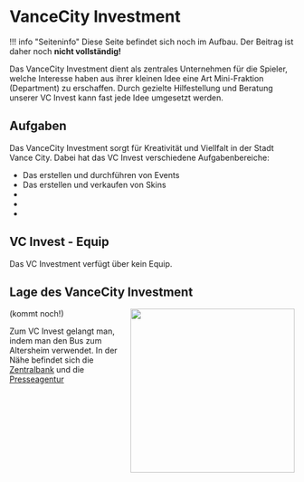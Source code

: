 # VanceCity Investment

!!! info "Seiteninfo"
      Diese Seite befindet sich noch im Aufbau. Der Beitrag ist daher noch **nicht vollständig!**
      

      
Das VanceCity Investment dient als zentrales Unternehmen für die Spieler, welche Interesse haben aus ihrer kleinen Idee eine Art Mini-Fraktion (Department) zu erschaffen. Durch gezielte Hilfestellung und Beratung unserer VC Invest kann fast jede Idee umgesetzt werden.

## Aufgaben

Das VanceCity Investment sorgt für Kreativität und Viellfalt in der Stadt Vance City. Dabei hat das VC Invest verschiedene Aufgabenbereiche:

* Das erstellen und durchführen von Events
* Das erstellen und verkaufen von Skins
* 
* 
* 


## VC Invest - Equip

Das VC Investment verfügt über kein Equip.

## Lage des VanceCity Investment

<img align="right" width="290" height="290" src="../../../assets/image/fraktionen/VCI-HQ.png"> (kommt noch!)

Zum VC Invest gelangt man, indem man den Bus zum Altersheim verwendet. In der Nähe befindet sich die [Zentralbank](../../pages/orte/banken.md) und die [Presseagentur](../fraktionen/presse.md)
